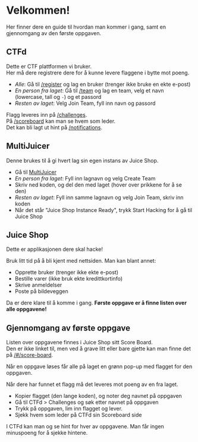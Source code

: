 # Velkommen!

Her finner dere en guide til hvordan man kommer i gang, samt en gjennomgang av den første oppgaven.

## CTFd
Dette er CTF plattformen vi bruker.  
Her må dere registrere dere for å kunne levere flaggene i bytte mot poeng.

- *Alle*: Gå til [/register](/ctfd/register) og lag en bruker (trenger ikke bruke en ekte e-post)
- *En person fra laget*: Gå til [/team](/ctfd/team) og lag en team, velg et navn (lowercase, tall og `-`) og et passord
- *Resten av laget*: Velg Join Team, fyll inn navn og passord

Flagg leveres inn på [/challenges](/ctfd/challenges).  
På [/scoreboard](/ctfd/scoreboard) kan man se hvem som leder.  
Det kan bli lagt ut hint på [/notifications](/ctfd/notifications).  

## MultiJuicer
Denne brukes til å gi hvert lag sin egen instans av Juice Shop.

- Gå til [MultiJuicer](/balancer)
- *En person fra laget*: Fyll inn lagnavn og velg Create Team
- Skriv ned koden, og del den med laget (hover over prikkene for å se den)
- *Resten av laget*: Fyll inn samme lagnavn og velg Join Team, skriv inn koden
- Når det står "Juice Shop Instance Ready", trykk Start Hacking for å gå til Juice Shop

## Juice Shop
Dette er applikasjonen dere skal hacke!

Bruk litt tid på å bli kjent med nettsiden. Man kan blant annet:
- Opprette bruker (trenger ikke ekte e-post)
- Bestille varer (ikke bruk ekte kredittkortinfo)
- Skrive anmeldelser
- Poste på bildeveggen

Da er dere klare til å komme i gang. **Første oppgave er å finne listen over alle oppgavene!**  


## Gjennomgang av første oppgave
Listen over oppgavene finnes i Juice Shop sitt Score Board.  
Den er ikke linket til, men ved å grave litt eller bare gjette kan man finne det på [/#/score-board](/#/score-board).

Når en oppgave løses får alle på laget en grønn pop-up med flagget for den oppgaven.

Når dere har funnet et flagg må det leveres mot poeng av en fra laget.
- Kopier flagget (den lange koden), og noter deg navnet på oppgaven
- Gå til CTFd > Challenges og søk etter navnet på oppgaven
- Trykk på oppgaven, lim inn flagget og lever.
- Sjekk hvem som leder på CTFd sin Scoreboard side

I CTFd kan man og se hint for hver av oppgavene. Man får ingen minuspoeng for å sjekke hintene.
